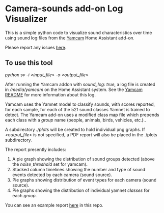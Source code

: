 
# Camera-sounds add-on Log Visualizer

This is a simple python code to visualize sound characteristics over time
using sound log files from the
[Yamcam](https://github.com/cecat/CeC-HA-Addons/tree/main/yamcam3)
Home Assistant add-on.

Please report any issues
[here](https://github.com/cecat/CeC-HA-Addons/issues). 

## To use this tool

*python sv -i <input_file> -o <output_file>*

After running the Yamcam addon with *sound_log: true*, a log file is created
in */media/yamcam* on the Home Assistant system.  See the
[Yamcam README](https://github.com/cecat/CeC-HA-Addons/tree/main/yamcam3)
for more information about this log.

Yamcam uses the Yamnet model to classify sounds, with scores reported, for each
sample, for each of the 521 sound classes Yamnet is trained to detect.  The 
Yamcam add-on uses a modified class map file which prepends each class with a *group* 
name (people, animals, birds, vehicles, etc.)..

A subdirectory *./plots* will be created to hold individual
png graphs. If *<output_file>* is not specified, a PDF report
will also be placed in the ./plots subdirectory.

The report presently includes:
1. A pie graph showing the distribution of sound groups detected (above 
the *noise_threshold* set for yamcam).
2. Stacked column timelines showing the number and type of sound events
detected by each camera (sound source).
3. Pie graphs showing distribution of event types for each camera (sound source).
4. Pie graphs showing the distribution of individual yamnet *classes* for each
*group*.

You can see an example report 
[here](https://github.com/cecat/soundviz/blob/main/example_report.pdf)
in this repo.
